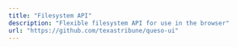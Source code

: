 ```yaml
---
title: "Filesystem API"
description: "Flexible filesystem API for use in the browser"
url: "https://github.com/texastribune/queso-ui"
---
```

